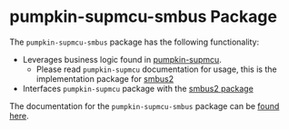 # pumpkin-supmcu-smbus Package

The `pumpkin-supmcu-smbus` package has the following functionality:

* Leverages business logic found in [pumpkin-supmcu](https://pumpkin-supmcu.readthedocs.io/en/latest/index.html).
    + Please read `pumpkin-supmcu` documentation for usage, this is the implementation package for [smbus2](https://pypi.org/project/smbus2/)
* Interfaces `pumpkin-supmcu` package with the [smbus2 package](https://pypi.org/project/smbus2/)

The documentation for the `pumpkin-supmcu-smbus` package can be [found here](https://pumpkin-supmcu-smbus.readthedocs.io/en/latest/).
